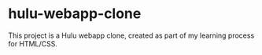 ﻿# hulu-webapp-clone
 
 This project is a Hulu webapp clone, created as part of my learning process for HTML/CSS.
